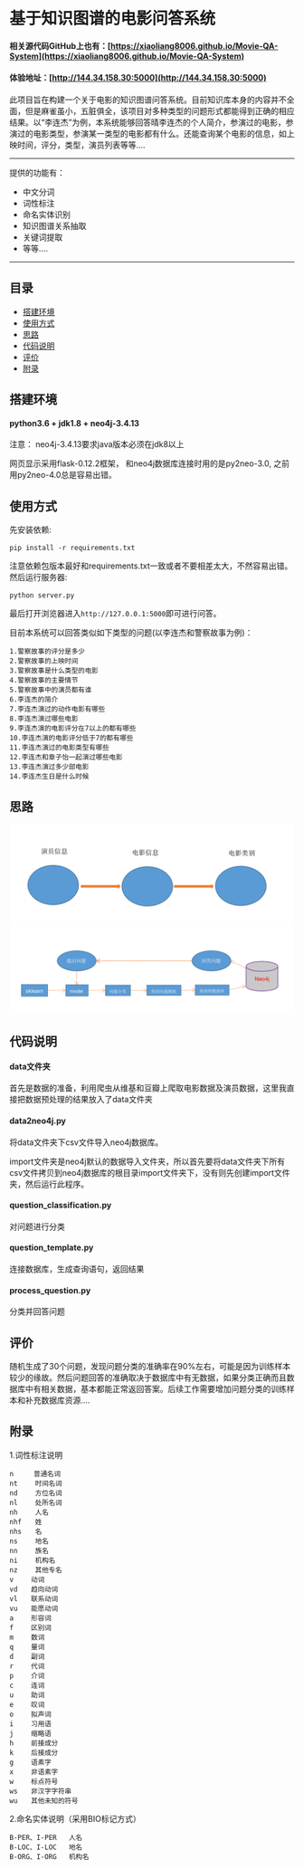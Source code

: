 # 基于知识图谱的电影问答系统

#### 相关源代码GitHub上也有：[https://xiaoliang8006.github.io/Movie-QA-System](https://xiaoliang8006.github.io/Movie-QA-System)

#### 体验地址：[http://144.34.158.30:5000](http://144.34.158.30:5000)

此项目旨在构建一个关于电影的知识图谱问答系统。目前知识库本身的内容并不全面，但是麻雀虽小，五脏俱全，该项目对多种类型的问题形式都能得到正确的相应结果。以“李连杰”为例，本系统能够回答晴李连杰的个人简介，参演过的电影，参演过的电影类型，参演某一类型的电影都有什么。还能查询某个电影的信息，如上映时间，评分，类型，演员列表等等....

---

提供的功能有：

* 中文分词
* 词性标注
* 命名实体识别
* 知识图谱关系抽取
* 关键词提取
* 等等....

---

## 目录
* [搭建环境](#搭建环境)
* [使用方式](#使用方式)
* [思路](#思路)
* [代码说明](#代码说明)
* [评价](#评价)
* [附录](#附录)


## 搭建环境

#### python3.6 + jdk1.8 + neo4j-3.4.13

注意： neo4j-3.4.13要求java版本必须在jdk8以上

网页显示采用flask-0.12.2框架， 和neo4j数据库连接时用的是py2neo-3.0, 之前用py2neo-4.0总是容易出错。

## 使用方式

 先安装依赖:

    pip install -r requirements.txt

注意依赖包版本最好和requirements.txt一致或者不要相差太大，不然容易出错。然后运行服务器:

    python server.py

最后打开浏览器进入`http://127.0.0.1:5000`即可进行问答。

目前本系统可以回答类似如下类型的问题(以李连杰和警察故事为例)：

	1.警察故事的评分是多少
	2.警察故事的上映时间
	3.警察故事是什么类型的电影
	4.警察故事的主要情节
	5.警察故事中的演员都有谁
	6.李连杰的简介
	7.李连杰演过的动作电影有哪些
	8.李连杰演过哪些电影
	9.李连杰演的电影评分在7以上的都有哪些
	10.李连杰演的电影评分低于7的都有哪些
	11.李连杰演过的电影类型有哪些
	12.李连杰和章子怡一起演过哪些电影
	13.李连杰演过多少部电影
	14.李连杰生日是什么时候


## 思路

![images](./images/idea01.png)
![images](./images/idea02.png)

## 代码说明

#### data文件夹

首先是数据的准备，利用爬虫从维基和豆瓣上爬取电影数据及演员数据，这里我直接把数据预处理的结果放入了data文件夹

#### data2neo4j.py

将data文件夹下csv文件导入neo4j数据库。

import文件夹是neo4j默认的数据导入文件夹，所以首先要将data文件夹下所有csv文件拷贝到neo4j数据库的根目录import文件夹下，没有则先创建import文件夹，然后运行此程序。

#### question_classification.py

对问题进行分类

#### question_template.py

连接数据库，生成查询语句，返回结果

#### process_question.py

分类并回答问题

## 评价

随机生成了30个问题，发现问题分类的准确率在90%左右，可能是因为训练样本较少的缘故。然后问题回答的准确取决于数据库中有无数据，如果分类正确而且数据库中有相关数据，基本都能正常返回答案。后续工作需要增加问题分类的训练样本和补充数据库资源....



## 附录
1.词性标注说明

```text
n　　　普通名词
nt　 　时间名词
nd　 　方位名词
nl　 　处所名词
nh　 　人名
nhf　　姓
nhs　　名
ns　 　地名
nn 　　族名
ni 　　机构名
nz 　　其他专名
v　　 动词
vd　　趋向动词
vl　　联系动词
vu　　能愿动词
a　 　形容词
f　 　区别词
m　 　数词　　
q　 　量词
d　 　副词
r　 　代词
p　　 介词
c　 　连词
u　　 助词
e　 　叹词
o　 　拟声词
i　 　习用语
j　　 缩略语
h　　 前接成分
k　　 后接成分
g　 　语素字
x　 　非语素字
w　 　标点符号
ws　　非汉字字符串
wu　　其他未知的符号
```

2.命名实体说明（采用BIO标记方式）

```text
B-PER、I-PER   人名
B-LOC、I-LOC   地名
B-ORG、I-ORG   机构名
```
